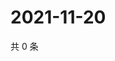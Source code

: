 # 2021-11-20

共 0 条

<!-- BEGIN WEIBO -->
<!-- 最后更新时间 Sat Nov 20 2021 12:00:35 GMT+0800 (China Standard Time) -->

<!-- END WEIBO -->
